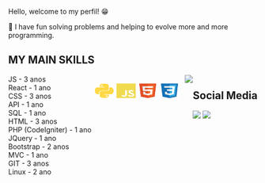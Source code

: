 Hello, welcome to my perfil! 😁

🔭 I have fun solving problems and helping to evolve more and more programming. 

## MY MAIN SKILLS
<div style="display:flex; flex-direction:row; justify-content:space-between;">
    JS - 3 anos<br>
    React - 1 ano<br>
    CSS - 3 anos<br>
    API - 1 ano<br>
    SQL - 1 ano<br>
    HTML - 3 anos<br>
    PHP  (CodeIgniter) - 1 ano<br>
    JQuery - 1 ano<br>
    Bootstrap - 2 anos<br>
    MVC - 1 ano<br>
    GIT - 3 anos<br>
    Linux - 2 ano <br>


<div style="display: inline_block"><br>
  <img align="center" alt="João-Python" height="30" width="40" src="https://raw.githubusercontent.com/devicons/devicon/master/icons/python/python-plain.svg">
  <img align="center" alt="João-Js" height="30" width="40" src="https://raw.githubusercontent.com/devicons/devicon/master/icons/javascript/javascript-plain.svg">
  <img align="center" alt="João-HTML" height="30" width="40" src="https://raw.githubusercontent.com/devicons/devicon/master/icons/html5/html5-original.svg">
  <img align="center" alt="João-CSS" height="30" width="40" src="https://raw.githubusercontent.com/devicons/devicon/master/icons/css3/css3-original.svg">
  </div>
<br>

<div style="display:flex;flex-wrap:no-wrap;">
 <img height="168" src="https://github-readme-stats-eight-theta.vercel.app/api?username=joaoqueiroz-code&show_icons=true&theme=gotham&include_all_commits=true&count_private=true"/>
<div>
  
## Social Media
  <a href = "mailto: joaoqueiroz-code@gmail.com"><img src="https://img.shields.io/badge/-Gmail-%23EA4335?style=for-the-badge&logo=gmail&logoColor=white" target="_blank"></a>
  <a href="https://www.linkedin.com/in/qvictorz/" target="_blank"><img src="https://img.shields.io/badge/-LinkedIn-%230077B5?style=for-the-badge&logo=linkedin&logoColor=white" target="_blank"></a>
</div>
